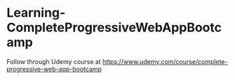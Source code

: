 # Learning-CompleteProgressiveWebAppBootcamp
Follow through Udemy course at https://www.udemy.com/course/complete-progressive-web-app-bootcamp
